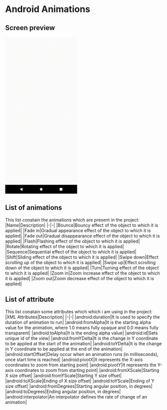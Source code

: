 # Android Animations
## Screen preview
<img height="500em" src="AndroidAnimations.gif" title="Animations's screen preview">

## List of animations
This list conatain the animations which are present in the project:
|Name|Description|
|-|-|
|Bounce|Bouncy effect of the object to which it is applied|
|Fade in|Gradual appearance effect of the object to which it is applied|
|Fade out|Gradual disappearance effect of the object to which it is applied|
|Flash|Flashing effect of the object to which it is applied|
|Rotate|Rotating effect of the object to which it is applied|
|Sequence|Sequential effect of the object to which it is applied|
|Shift|Sliding effect of the object to which it is applied|
|Swipe down|Effect scrolling up of the object to which it is applied|
|Swipe up|Effect scrolling down of the object to which it is applied|
|Turn|Turning effect of the object to which it is applied|
|Zoom in|Zoom increase effect of the object to which it is applied|
|Zoom out|Zoom decrease effect of the object to which it is applied|
## List of attribute
This list conatain some attributes which which i am using in the project:
|XML Attributes|Description|
|-|-|
|android:duration|It is used to specify the duration of animation to run|
|android:fromAlpha|It is the starting alpha value for the animation, where 1.0 means fully opaque and 0.0 means fully transparent|
|android:toAlpha|It is the ending alpha value|
|android:id|Sets unique id of the view|
|android:fromYDelta|It is the change in Y coordinate to be applied at the start of the animation|
|android:toYDelta|It is the change in Y coordinate to be applied at the end of the animation|
|android:startOffset|Delay occur when an animation runs (in milliseconds), once start time is reached|
|android:pivotX|It represents the X-axis coordinates to zoom from starting point|
|android:pivotY|It represents the Y-axis coordinates to zoom from starting point|
|android:fromXScale|Starting X size offset|
|android:fromYScale|Starting Y size offset|
|android:toXScale|Ending of X size offset|
|android:toYScale|Ending of Y size offset|
|android:fromDegrees|Starting angular position, in degrees|
|android:toDegrees|Ending angular position, in degrees|
|android:interpolator|An interpolator defines the rate of change of an animation|